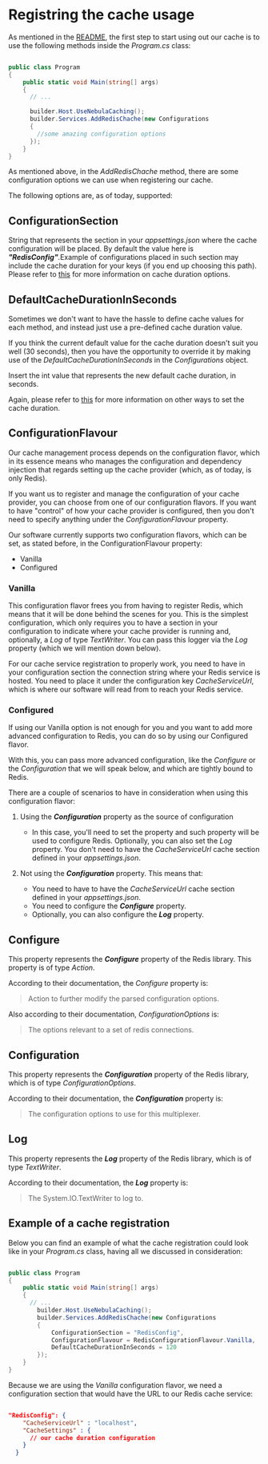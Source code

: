 # Registring the cache usage

As mentioned in the [README](../../../README.md), the first step to start using out our cache is to use the following methods inside the *Program.cs* class:

```csharp

public class Program
{
    public static void Main(string[] args)
    {
      // ...

      builder.Host.UseNebulaCaching();
      builder.Services.AddRedisChache(new Configurations
      {
        //some amazing configuration options
      });
    }
}

```

As mentioned above, in the *AddRedisChache* method, there are some configuration options we can use when registering our cache.

The following options are, as of today, supported:

## ConfigurationSection
String that represents the section in your *appsettings.json* where the cache configuration will be placed. By default the value here is ***"RedisConfig"***.Example of configurations placed in such section may include the cache duration for your keys (if you end up choosing this path). Please refer to [this](../AttributeUsage/AttributeUsage.md) for more information on cache duration options.

## DefaultCacheDurationInSeconds
Sometimes we don't want to have the hassle to define cache values for each method, and instead just use a pre-defined cache duration value.

If you think the current default value for the cache duration doesn't suit you well (30 seconds), then you have the opportunity to override it by making use of the *DefaultCacheDurationInSeconds* in the *Configurations* object.

Insert the int value that represents the new default cache duration, in seconds.

Again, please refer to [this](../AttributeUsage/AttributeUsage.md) for more information on other ways to set the cache duration.

## ConfigurationFlavour
Our cache management process depends on the configuration flavor, which in its essence means who manages the configuration and dependency injection that regards setting up the cache provider (which, as of today, is only Redis).

If you want us to register and manage the configuration of your cache provider, you can choose from one of our configuration flavors. If you want to have "control" of how your cache provider is configured, then you don't need to specify anything under the *ConfigurationFlavour* property.

Our software currently supports two configuration flavors, which can be set, as stated before, in the ConfigurationFlavour property:
- Vanilla
- Configured

### Vanilla
This configuration flavor frees you from having to register Redis, which means that it will be done behind the scenes for you. This is the simplest configuration, which only requires you to have a section in your configuration to indicate where your cache provider is running and, optionally, a *Log* of type *TextWriter*. You can pass this logger via the *Log* property (which we will mention down below).

For our cache service registration to properly work, you need to have in your configuration section the connection string where your Redis service is hosted. You need to place it under the configuration key *CacheServiceUrl*, which is where our software will read from to reach your Redis service.

### Configured
If using our Vanilla option is not enough for you and you want to add more advanced configuration to Redis, you can do so by using our Configured flavor.

With this, you can pass more advanced configuration, like the *Configure* or the *Configuration* that we will speak below, and which are tightly bound to Redis.

There are a couple of scenarios to have in consideration when using this configuration flavor:
1. Using the ***Configuration*** property as the source of configuration
   - In this case, you'll need to set the property and such property will be used to configure Redis. Optionally, you can also set the *Log* property. You don't need to have the *CacheServiceUrl* cache section defined in your *appsettings.json*.

2. Not using the ***Configuration*** property. This means that:
   - You need to have to have the *CacheServiceUrl* cache section defined in your *appsettings.json*.
   - You need to configure the ***Configure*** property.
   - Optionally, you can also configure the ***Log*** property.

## Configure
This property represents the ***Configure*** property of the Redis library. This property is of type *Action<ConfigurationOptions>*.

According to their documentation, the *Configure* property is:
> Action to further modify the parsed configuration options.

Also according to their documentation, *ConfigurationOptions* is:
> The options relevant to a set of redis connections.

## Configuration
This property represents the ***Configuration*** property of the Redis library, which is of type *ConfigurationOptions*.

According to their documentation, the ***Configuration*** property is:
> The configuration options to use for this multiplexer.

## Log
This property represents the ***Log*** property of the Redis library, which is of type *TextWriter*.

According to their documentation, the ***Log*** property is:
> The System.IO.TextWriter to log to.

## Example of a cache registration
Below you can find an example of what the cache registration could look like in your *Program.cs* class, having all we discussed in consideration:

```csharp

public class Program
{
    public static void Main(string[] args)
    {
      // ...
        builder.Host.UseNebulaCaching();
        builder.Services.AddRedisChache(new Configurations
        {
            ConfigurationSection = "RedisConfig",
            ConfigurationFlavour = RedisConfigurationFlavour.Vanilla,
            DefaultCacheDurationInSeconds = 120
        });
    }
}

```

Because we are using the *Vanilla* configuration flavor, we need a configuration section that would have the URL to our Redis cache service:

```json

"RedisConfig": {
    "CacheServiceUrl" : "localhost",
    "CacheSettings" : {
      // our cache duration configuration
    }
  }

```
